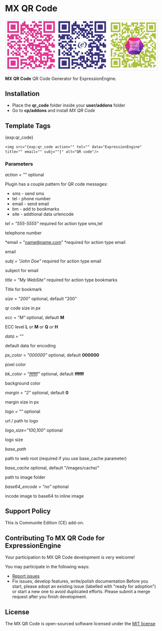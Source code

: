 # MX QR Code

![MX QR Code](/resources/img/qr_ext.png)

**MX QR Code** QR Code Generator for ExpressionEngine.

## Installation
* Place the **qr_code** folder inside your **user/addons** folder
* Go to **cp/addons** and install *MX QR Code*

## Template Tags

{exp:qr_code}

    <img src="{exp:qr_code action="" tel="" data="ExpressionEngine" title="" email="" subj=""}" alt="QR code"/>

### Parameters

*action = ""* optional

Plugin has a couple pattern for QR code messages:

* sms - send sms
* tel - phone number
* email - send email
* bm - add to bookmarks
* site - addtional data urlencode

*tel = "555-5555"* required for action type sms,tel

telephone number

*email = "name@name.com" *required for action type email

email

*subj = "John Doe"* required for action type email

subject for email

*title = "My WebSite"* required for action type bookmarks

Title for bookmark

*size = "200"* optional, default "200"

qr code size *in px*

*ecc = "M"* optional, default **M**

ECC level **L** or **M** or **Q** or **H**

*data = ""*

default data for encoding

*px_color = "000000"* optional, default **000000**

pixel color

*bk_color = "ffffff"* optional, default **ffffff**

background color

*margin = "2"* optional, default **0**

margin size in px

*logo = ""* optional

url / path to logo


*logo_size="100,100"* optional

logo size


*base_path*

path to web root (required if you use base_cache parameter)

*base_cache* optional, default "/images/cache/"

path to image folder

*base64_encode = "no"* optional

incode image to base64 to inline image


## Support Policy
This is Communite Edition (CE) add-on.

## Contributing To MX QR Code for ExpressionEngine

Your participation to MX QR Code development is very welcome!

You may participate in the following ways:

* [Report issues](https://github.com/MaxLazar/mx-qr-code/issues)
* Fix issues, develop features, write/polish documentation
Before you start, please adopt an existing issue (labelled with "ready for adoption") or start a new one to avoid duplicated efforts.
Please submit a merge request after you finish development.


## License

The MX QR Code is open-sourced software licensed under the [MIT license](http://opensource.org/licenses/MIT)
